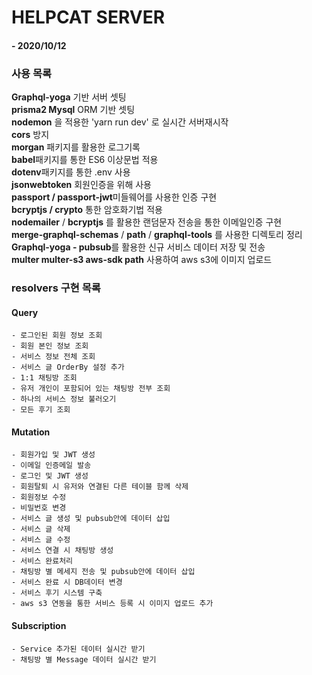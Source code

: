 # HELPCAT SERVER

#### - 2020/10/12

### 사용 목록

**Graphql-yoga** 기반 서버 셋팅  
**prisma2 Mysql** ORM 기반 셋팅  
**nodemon** 을 적용한 'yarn run dev' 로 실시간 서버재시작  
**cors** 방지  
**morgan** 패키지를 활용한 로그기록  
**babel**패키지를 통한 ES6 이상문법 적용  
**dotenv**패키지를 통한 .env 사용  
**jsonwebtoken** 회원인증을 위해 사용  
**passport / passport-jwt**미들웨어를 사용한 인증 구현  
**bcryptjs / crypto** 통한 암호화기법 적용  
**nodemailer** / **bcryptjs** 를 활용한 랜덤문자 전송을 통한 이메일인증 구현  
**merge-graphql-schemas** / **path** / **graphql-tools** 를 사용한 디렉토리 정리  
**Graphql-yoga - pubsub**를 활용한 신규 서비스 데이터 저장 및 전송  
**multer multer-s3 aws-sdk path** 사용하여 aws s3에 이미지 업로드

### resolvers 구현 목록

#### Query

```
- 로그인된 회원 정보 조회
- 회원 본인 정보 조회
- 서비스 정보 전체 조회
- 서비스 글 OrderBy 설정 추가
- 1:1 채팅방 조회
- 유저 개인이 포함되어 있는 채팅방 전부 조회
- 하나의 서비스 정보 불러오기
- 모든 후기 조회
```

#### Mutation

```
- 회원가입 및 JWT 생성
- 이메일 인증메일 발송
- 로그인 및 JWT 생성
- 회원탈퇴 시 유저와 연결된 다른 테이블 함께 삭제
- 회원정보 수정
- 비밀번호 변경
- 서비스 글 생성 및 pubsub안에 데이터 삽입
- 서비스 글 삭제
- 서비스 글 수정
- 서비스 연결 시 채팅방 생성
- 서비스 완료처리
- 채팅방 별 메세지 전송 및 pubsub안에 데이터 삽입
- 서비스 완료 시 DB데이터 변경
- 서비스 후기 시스템 구축
- aws s3 연동을 통한 서비스 등록 시 이미지 업로드 추가
```

#### Subscription

```
- Service 추가된 데이터 실시간 받기
- 채팅방 별 Message 데이터 실시간 받기
```

